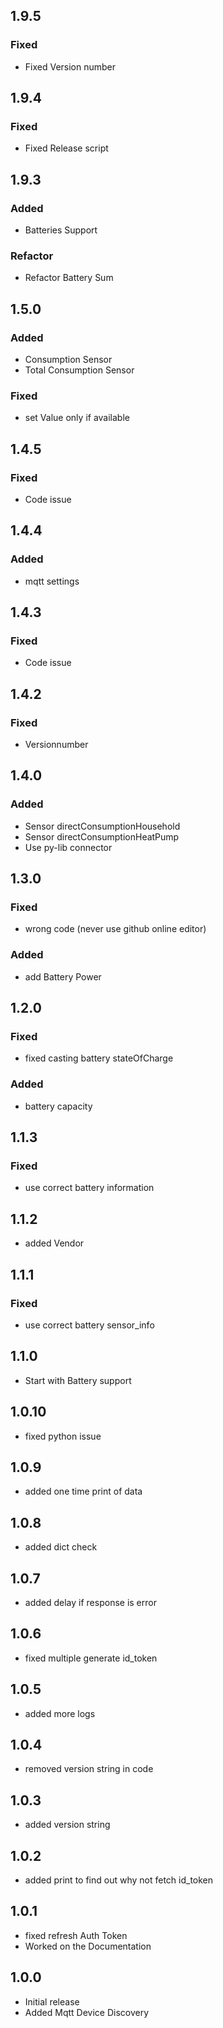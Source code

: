 <!-- https://developers.home-assistant.io/docs/add-ons/presentation#keeping-a-changelog -->
## 1.9.5
### Fixed
- Fixed Version number
## 1.9.4
### Fixed
- Fixed Release script
## 1.9.3
### Added
- Batteries Support
### Refactor
- Refactor Battery Sum
## 1.5.0
### Added
- Consumption Sensor
- Total Consumption Sensor
### Fixed
- set Value only if available
## 1.4.5
### Fixed
- Code issue
## 1.4.4
### Added
- mqtt settings
## 1.4.3
### Fixed
- Code issue
## 1.4.2
### Fixed
- Versionnumber
## 1.4.0
### Added
- Sensor directConsumptionHousehold
- Sensor directConsumptionHeatPump
- Use py-lib connector
## 1.3.0
### Fixed
- wrong code (never use github online editor)
### Added
- add Battery Power
## 1.2.0
### Fixed
- fixed casting battery stateOfCharge
### Added
- battery capacity
## 1.1.3
### Fixed
- use correct battery information
## 1.1.2
- added Vendor
## 1.1.1
### Fixed
- use correct battery sensor_info

## 1.1.0

- Start with Battery support
  
## 1.0.10

- fixed python issue
  
## 1.0.9

- added one time print of data
  
## 1.0.8

- added dict check
 
## 1.0.7

- added delay if response is error

## 1.0.6

- fixed multiple generate id_token

## 1.0.5

- added more logs

## 1.0.4

- removed version string in code

## 1.0.3

- added version string

## 1.0.2

- added print to find out why not fetch id_token
  
## 1.0.1

- fixed refresh Auth Token
- Worked on the Documentation

## 1.0.0

- Initial release
- Added Mqtt Device Discovery
